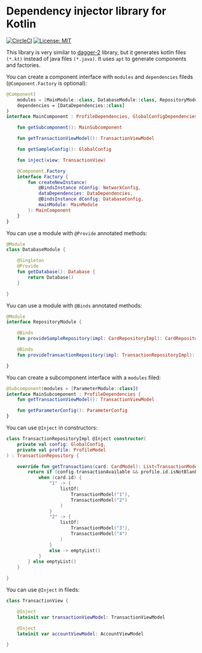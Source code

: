 # Dependency injector library for Kotlin
[![CircleCI](https://circleci.com/gh/dvpermyakov/dagger-kotlin/tree/master.svg?style=shield)](https://circleci.com/gh/dvpermyakov/dagger-kotlin/tree/master)
[![License: MIT](https://img.shields.io/badge/License-MIT-yellow.svg)](https://opensource.org/licenses/MIT)

This library is very similar to [dagger-2](https://github.com/google/dagger) library, but it generates kotlin files `(*.kt)` instead of java files `(*.java)`. It uses `apt` to generate components and factories. 

You can create a component interface with `modules` and `dependencies` fileds (`@Component.Factory` is optional):
```Kotlin
@Component(
    modules = [MainModule::class, DatabaseModule::class, RepositoryModule::class],
    dependencies = [DataDependencies::class]
)
interface MainComponent : ProfileDependencies, GlobalConfigDependencies {

    fun getSubcomponent(): MainSubcomponent

    fun getTransactionViewModel(): TransactionViewModel

    fun getSampleConfig(): GlobalConfig

    fun inject(view: TransactionView)

    @Component.Factory
    interface Factory {
        fun createNewInstance(
            @BindsInstance nConfig: NetworkConfig,
            dataDependencies: DataDependencies,
            @BindsInstance dConfig: DatabaseConfig,
            mainModule: MainModule
        ): MainComponent
    }
}
```

You can use a module with `@Provide` annotated methods:
```Kotlin
@Module
class DatabaseModule {

    @Singleton
    @Provide
    fun getDatabase(): Database {
        return Database()
    }

}
```

Yuu can use a module with `@Binds` annotated methods: 
```Kotlin
@Module
interface RepositoryModule {

    @Binds
    fun provideSampleRepository(impl: CardRepositoryImpl): CardRepository

    @Binds
    fun provideTransactionRepository(impl: TransactionRepositoryImpl): TransactionRepository

}
```

You can create a subcomponent interface with a `modules` filed:
```Kotlin
@Subcomponent(modules = [ParameterModule::class])
interface MainSubcomponent : ProfileDependencies {
    fun getTransactionViewModel(): TransactionViewModel

    fun getParameterConfig(): ParameterConfig
}
```

You can use `@Inject` in constructors:
```Kotlin
class TransactionRepositoryImpl @Inject constructor(
    private val config: GlobalConfig,
    private val profile: ProfileModel
) : TransactionRepository {

    override fun getTransactions(card: CardModel): List<TransactionModel> {
        return if (config.transactionAvailable && profile.id.isNotBlank()) {
            when (card.id) {
                "1" -> {
                    listOf(
                        TransactionModel("1"),
                        TransactionModel("2")
                    )
                }
                "2" -> {
                    listOf(
                        TransactionModel("3"),
                        TransactionModel("4")
                    )
                }
                else -> emptyList()
            }
        } else emptyList()
    }

}
```

You can use `@Inject` in fileds:
```Kotlin
class TransactionView {

    @Inject
    lateinit var transactionViewModel: TransactionViewModel

    @Inject
    lateinit var accountViewModel: AccountViewModel

}
```

